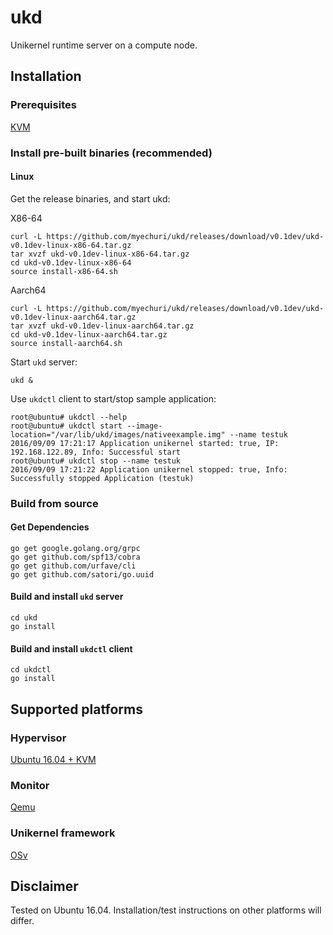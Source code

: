 # ukd

Unikernel runtime server on a compute node.

## Installation

### Prerequisites

[KVM](https://help.ubuntu.com/community/KVM/Installation)

### Install pre-built binaries (recommended)

#### Linux

Get the release binaries, and start ukd:

X86-64
```
curl -L https://github.com/myechuri/ukd/releases/download/v0.1dev/ukd-v0.1dev-linux-x86-64.tar.gz 
tar xvzf ukd-v0.1dev-linux-x86-64.tar.gz 
cd ukd-v0.1dev-linux-x86-64
source install-x86-64.sh
```

Aarch64
```
curl -L https://github.com/myechuri/ukd/releases/download/v0.1dev/ukd-v0.1dev-linux-aarch64.tar.gz
tar xvzf ukd-v0.1dev-linux-aarch64.tar.gz
cd ukd-v0.1dev-linux-aarch64.tar.gz
source install-aarch64.sh
```

Start ``ukd`` server:
```
ukd &
```

Use ``ukdctl`` client to start/stop sample application:
```
root@ubuntu# ukdctl --help
root@ubuntu# ukdctl start --image-location="/var/lib/ukd/images/nativeexample.img" --name testuk
2016/09/09 17:21:17 Application unikernel started: true, IP: 192.168.122.89, Info: Successful start
root@ubuntu# ukdctl stop --name testuk
2016/09/09 17:21:22 Application unikernel stopped: true, Info: Successfully stopped Application (testuk)
```

### Build from source

#### Get Dependencies
```
go get google.golang.org/grpc
go get github.com/spf13/cobra
go get github.com/urfave/cli
go get github.com/satori/go.uuid
```

#### Build and install ``ukd`` server

```
cd ukd
go install
```

#### Build and install ``ukdctl`` client

```
cd ukdctl
go install
```

## Supported platforms

### Hypervisor

[Ubuntu 16.04 + KVM](http://releases.ubuntu.com/16.04/)

### Monitor

[Qemu](http://wiki.qemu.org/Main_Page)

### Unikernel framework

[OSv](http://osv.io/)

## Disclaimer

Tested on Ubuntu 16.04. Installation/test instructions on other platforms will differ.


